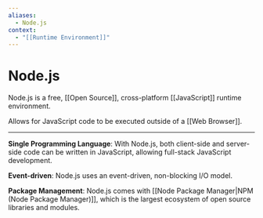 ```yaml
---
aliases:
  - Node.js
context:
  - "[[Runtime Environment]]"
---
```


# Node.js

Node.js is a free, [[Open Source]], cross-platform [[JavaScript]] runtime environment.

Allows for JavaScript code to be executed outside of a [[Web Browser]].

---

**Single Programming Language**: With Node.js, both client-side and server-side code can be written in JavaScript, allowing full-stack JavaScript development.

**Event-driven**: Node.js uses an event-driven, non-blocking I/O model.

**Package Management**: Node.js comes with [[Node Package Manager|NPM (Node Package Manager)]], which is the largest ecosystem of open source libraries and modules.
